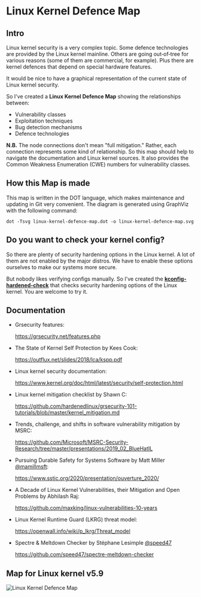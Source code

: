 # Linux Kernel Defence Map

## Intro

Linux kernel security is a very complex topic.
Some defence technologies are provided by the Linux kernel mainline.
Others are going out‑of‑tree for various reasons (some of them are commercial, for example).
Plus there are kernel defences that depend on special hardware features.

It would be nice to have a graphical representation of the current state of Linux kernel security.

So I've created a __Linux Kernel Defence Map__ showing the relationships between:
 - Vulnerability classes
 - Exploitation techniques
 - Bug detection mechanisms
 - Defence technologies

__N.B.__ The node connections don't mean "full mitigation."
Rather, each connection represents some kind of relationship.
So this map should help to navigate the documentation and Linux kernel sources.
It also provides the Common Weakness Enumeration (CWE) numbers for vulnerability classes.

## How this Map is made

This map is written in the DOT language, which makes maintenance and updating in Git very convenient.
The diagram is generated using GraphViz with the following command:
```
dot -Tsvg linux-kernel-defence-map.dot -o linux-kernel-defence-map.svg
```

## Do you want to check your kernel config?

So there are plenty of security hardening options in the Linux kernel. A lot of them are
not enabled by the major distros. We have to enable these options ourselves to
make our systems more secure.

But nobody likes verifying configs manually. So I've created the [__kconfig-hardened-check__][1]
that checks security hardening options of the Linux kernel.
You are welcome to try it.

## Documentation

- Grsecurity features:

  https://grsecurity.net/features.php

- The State of Kernel Self Protection by Kees Cook:

  https://outflux.net/slides/2018/lca/kspp.pdf

- Linux kernel security documentation:

  https://www.kernel.org/doc/html/latest/security/self-protection.html

- Linux kernel mitigation checklist by Shawn C:

  https://github.com/hardenedlinux/grsecurity-101-tutorials/blob/master/kernel_mitigation.md

- Trends, challenge, and shifts in software vulnerability mitigation by MSRC:

  https://github.com/Microsoft/MSRC-Security-Research/tree/master/presentations/2019_02_BlueHatIL

- Pursuing Durable Safety for Systems Software by Matt Miller [@mamillmsft][2]:

  https://www.sstic.org/2020/presentation/ouverture_2020/

- A Decade of Linux Kernel Vulnerabilities, their Mitigation and Open Problems by Abhilash Raj:

  https://github.com/maxking/linux-vulnerabilities-10-years

- Linux Kernel Runtime Guard (LKRG) threat model:

  https://openwall.info/wiki/p_lkrg/Threat_model

- Spectre & Meltdown Checker by Stéphane Lesimple [@speed47][3]

  https://github.com/speed47/spectre-meltdown-checker

## Map for Linux kernel v5.9

![Linux Kernel Defence Map](./linux-kernel-defence-map.svg)

[1]: https://github.com/a13xp0p0v/kconfig-hardened-check
[2]: https://github.com/mamillmsft
[3]: https://github.com/speed47
